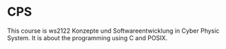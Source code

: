 # CPS

This course is ws2122 Konzepte und Softwareentwicklung in Cyber Physic System.
It is about the programming using C and POSIX.
